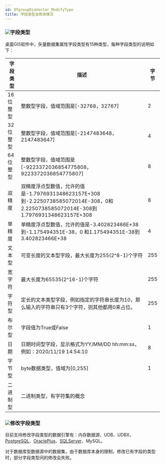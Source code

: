 ```yaml
---
id: DTgroupDiaVector_ModifyType
title: 字段类型及修改情况  
---  
```

### ![](../../img/read.gif)字段类型

桌面GIS软件中，矢量数据集属性字段类型有15种类型，每种字段类型的说明如下：

字段类型 | 描述 | 字节  
---|---|---  
16位整型 | 整数型字段，值域范围是[-32768，32767] | 2  
32位整型 | 整数型字段，值域范围是[-2147483648，2147483647] | 4  
64位整型 | 整数型字段，值域范围是[-9223372036854775808， 9223372036854775807] | 8  
双精度 |双精度浮点型数值，允许的值是-1.7976931348623157E+308到-2.2250738585072014E-308，0和2.2250738585072014E-308到1.7976931348623157E+308| 8  
单精度 | 单精度浮点型数值，允许的值是-3.402823466E+38到-1.175494351E-38，0 和1.175494351E-38到3.402823466E+38 | 4  
文本型 | 可变长度的文本型字段，最大长度为255(2^8-1)个字符 | 255  
宽字符 | 最大长度为65535(2^16-1)个字符 | 255  
字符型 | 定长的文本类型字段，例如指定的字符串长度为10，那么输入的字符串只有3个字符，则其他都用0来占位。 | 255  
布尔型 | 字段值为True或False | 1  
日期 | 日期时间型字段，显示格式为YY/MM/DD hh:mm:ss，例如：2020/11/19 14:54:10 | 8  
字节型 | byte数据类型，值域为[0,255] | 1  
二进制型 | 二进制类型，有字符集的概念 |  
  
### ![](../../img/read.gif)修改字段类型

目前支持修改字段类型的数据引擎有：内存数据源、UDB、UDBX、[PostgreSQL](ModifyType_PostGreSQL)、[OraclePlus](ModifyType_OraclePlus)、[SQLServer](ModifyType_SQLPlus)、MySQL。

对于数据库型数据源中的数据集，由于数据库本身的限制，修改已有字段的类型时，部分字段类型间的修改会失败。
